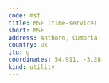 ```yaml
---
code: msf
title: MSF (time-service)
short: MSF
address: Anthorn, Cumbria
country: uk
itu: g
coordinates: 54.911, -3.28
kind: utility
---
```

